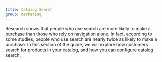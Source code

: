 ```yaml
---
title: Catalog Search
group: marketing
---
```


Research shows that people who use search are more likely to make a purchase than those who rely on navigation alone. In fact, according to some studies, people who use search are nearly twice as likely to make a purchase. In this section of the guide, we will explore how customers search for products in your catalog, and how you can configure catalog search.

